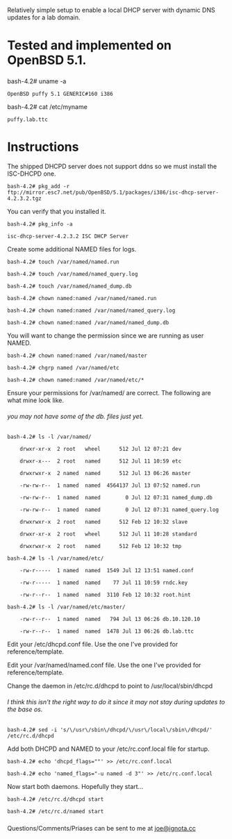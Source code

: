 Relatively simple setup to enable a local DHCP server with dynamic DNS updates for a lab domain.

# Tested and implemented on OpenBSD 5.1.

###

bash-4.2# uname -a

    OpenBSD puffy 5.1 GENERIC#160 i386

bash-4.2# cat /etc/myname
    
    puffy.lab.ttc
    
###

# Instructions

The shipped DHCPD server does not support ddns so we must install the ISC-DHCPD one.

    bash-4.2# pkg_add -r ftp://mirror.esc7.net/pub/OpenBSD/5.1/packages/i386/isc-dhcp-server-4.2.3.2.tgz

You can verify that you installed it.

    bash-4.2# pkg_info -a

    isc-dhcp-server-4.2.3.2 ISC DHCP Server

Create some additional NAMED files for logs.
    
    bash-4.2# touch /var/named/named.run

    bash-4.2# touch /var/named/named_query.log

    bash-4.2# touch /var/named/named_dump.db

    bash-4.2# chown named:named /var/named/named.run

    bash-4.2# chown named:named /var/named/named_query.log

    bash-4.2# chown named:named /var/named/named_dump.db

You will want to change the permission since we are running as user NAMED.

    bash-4.2# chown named:named /var/named/master

    bash-4.2# chgrp named /var/named/etc

    bash-4.2# chown named:named /var/named/etc/*


Ensure your permissions for /var/named/ are correct. The following are what mine look like.
###### you may not have some of the db. files just yet.

    bash-4.2# ls -l /var/named/

        drwxr-xr-x  2 root   wheel      512 Jul 12 07:21 dev

        drwxr-x---  2 root   named      512 Jul 11 10:59 etc

        drwxrwxr-x  2 named  named      512 Jul 13 06:26 master

        -rw-rw-r--  1 named  named  4564137 Jul 13 07:52 named.run

        -rw-rw-r--  1 named  named        0 Jul 12 07:31 named_dump.db

        -rw-rw-r--  1 named  named        0 Jul 12 07:31 named_query.log

        drwxrwxr-x  2 root   named      512 Feb 12 10:32 slave

        drwxr-xr-x  2 root   wheel      512 Jul 11 10:28 standard

        drwxrwxr-x  2 root   named      512 Feb 12 10:32 tmp

    bash-4.2# ls -l /var/named/etc/

        -rw-r-----  1 named  named  1549 Jul 12 13:51 named.conf

        -rw-r-----  1 named  named    77 Jul 11 10:59 rndc.key

        -rw-r--r--  1 named  named  3110 Feb 12 10:32 root.hint

    bash-4.2# ls -l /var/named/etc/master/

        -rw-r--r--  1 named  named   794 Jul 13 06:26 db.10.120.10

        -rw-r--r--  1 named  named  1478 Jul 13 06:26 db.lab.ttc
    
Edit your /etc/dhcpd.conf file. Use the one I've provided for reference/template.

Edit your /var/named/named.conf file. Use the one I've provided for reference/template.

Change the daemon in /etc/rc.d/dhcpd to point to /usr/local/sbin/dhcpd
###### I think this isn't the right way to do it since it may not stay during updates to the base os.

    bash-4.2# sed -i 's/\/usr\/sbin\/dhcpd/\/usr\/local\/sbin\/dhcpd/' /etc/rc.d/dhcpd

Add both DHCPD and NAMED to your /etc/rc.conf.local file for startup.

    bash-4.2# echo 'dhcpd_flags=""' >> /etc/rc.conf.local

    bash-4.2# echo 'named_flags="-u named -d 3"' >> /etc/rc.conf.local

Now start both daemons. Hopefully they start...

    bash-4.2# /etc/rc.d/dhcpd start

    bash-4.2# /etc/rc.d/named start

###

Questions/Comments/Priases can be sent to me at <joe@ignota.cc>
